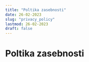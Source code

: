 ```yaml
---
title: "Poltika zasebnosti"
date: 26-02-2023
slug: "privacy_policy"
lastmod: 26-02-2023
draft: false
---
```


# Poltika zasebnosti
